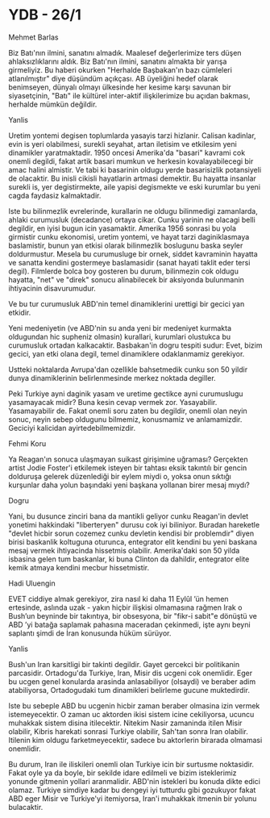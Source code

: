 # YDB - 26/1

Mehmet Barlas

Biz Batı'nın ilmini, sanatını almadık. Maalesef değerlerimize ters düşen ahlaksızlıklarını aldık. Biz Batı'nın ilmini, sanatını almakta bir yarışa girmeliyiz. Bu haberi okurken "Herhalde Başbakan'ın bazı cümleleri atlanılmıştır" diye düşündüm açıkçası. AB üyeliğini hedef olarak benimseyen, dünyalı olmayı ülkesinde her kesime karşı savunan bir siyasetçinin, "Batı" ile kültürel inter-aktif ilişkilerimize bu açıdan bakması, herhalde mümkün değildir.

Yanlis

Uretim yontemi degisen toplumlarda yasayis tarzi hizlanir. Calisan kadinlar, evin is yeri olabilmesi, surekli seyahat, artan iletisim ve etkilesim yeni dinamikler yaratmaktadir. 1950 oncesi Amerika'da "basari" kavrami cok onemli degildi, fakat artik basari mumkun ve herkesin kovalayabilecegi bir amac halini almistir. Ve tabi ki basarinin oldugu yerde basarisizlik potansiyeli de olacaktir. Bu inisli cikisli hayatlarin artmasi demektir. Bu hayatta insanlar surekli is, yer degistirmekte, aile yapisi degismekte ve eski kurumlar bu yeni cagda faydasiz kalmaktadir.

Iste bu bilinmezlik evrelerinde, kurallarin ne oldugu bilinmedigi zamanlarda, ahlaki curumusluk (decadance) ortaya cikar. Cunku yarinin ne olacagi belli degildir, en iyisi bugun icin yasamaktir. Amerika 1956 sonrasi bu yola girmistir cunku ekonomisi, uretim yontemi, ve hayat tarzi daginiklasmaya baslamistir, bunun yan etkisi olarak bilinmezlik boslugunu baska seyler doldurmustur. Mesela bu curumusluge bir ornek, siddet kavraminin hayatta ve sanatta kendini gostermeye baslamasidir (sanat hayati taklit eder tersi degil). Filmlerde bolca boy gosteren bu durum, bilinmezin cok oldugu hayatta, "net" ve "direk" sonucu alinabilecek bir aksiyonda bulunmanin ihtiyacinin disavurumudur.

Ve bu tur curumusluk ABD'nin temel dinamiklerini urettigi bir gecici yan etkidir.

Yeni medeniyetin (ve ABD'nin su anda yeni bir medeniyet kurmakta oldugundan hic supheniz olmasin) kurallari, kurumlari olustukca bu curumusluk ortadan kalkacaktir. Basbakan'in dogru tespiti sudur: Evet, bizim gecici, yan etki olana degil, temel dinamiklere odaklanmamiz gerekiyor.

Ustteki noktalarda Avrupa'dan ozellikle bahsetmedik cunku son 50 yildir dunya dinamiklerinin belirlenmesinde merkez noktada degiller.

Peki Turkiye ayni daginik yasam ve uretime gectikce ayni curumuslugu yasamayacak midir? Buna kesin cevap vermek zor. Yasayabilir. Yasamayabilir de. Fakat onemli soru zaten bu degildir, onemli olan neyin sonuc, neyin sebep oldugunu bilmemiz, konusmamiz ve anlamamizdir. Geciciyi kalicidan ayirtedebilmemizdir.

Fehmi Koru

Ya Reagan'ın sonuca ulaşmayan suikast girişimine uğraması? Gerçekten artist Jodie Foster'i etkilemek isteyen bir tahtası eksik takıntılı bir gencin dolduruşa gelerek düzenlediği bir eylem miydi o, yoksa onun sıktığı kurşunlar daha yolun başındaki yeni başkana yollanan birer mesaj mıydı?

Dogru

Yani, bu dusunce zinciri bana da mantikli geliyor cunku Reagan'in devlet yonetimi hakkindaki "liberteryen" durusu cok iyi biliniyor. Buradan hareketle "devlet hicbir sorun cozemez cunku devletin kendisi bir problemdir" diyen birisi baskanlik koltuguna oturunca, entegrator elit kendini bu yeni baskana mesaj vermek ihtiyacinda hissetmis olabilir. Amerika'daki son 50 yilda isbasina gelen tum baskanlar, ki buna Clinton da dahildir, entegrator elite kemik atmaya kendini mecbur hissetmistir.

Hadi Uluengin

EVET ciddiye almak gerekiyor, zira nasıl ki daha 11 Eylûl ’ün hemen ertesinde, aslında uzak - yakın hiçbir ilişkisi olmamasına rağmen Irak o Bush’un beyninde bir takıntıya, bir obsesyona, bir "fikr-i sabit"e dönüştü ve ABD ’yi batağa saplamak pahasına maceradan çekinmedi, işte aynı beyni saplantı şimdi de İran konusunda hüküm sürüyor.

Yanlis

Bush'un Iran karsitligi bir takinti degildir. Gayet gercekci bir politikanin parcasidir. Ortadogu'da Turkiye, Iran, Misir dis ucgeni cok onemlidir. Eger bu ucgen genel konularda arasinda anlasabiliyor (olsaydi) ve beraber adim atabiliyorsa, Ortadogudaki tum dinamikleri belirleme gucune muktedirdir.

Iste bu sebeple ABD bu ucgenin hicbir zaman beraber olmasina izin vermek istemeyecektir. O zaman uc aktorden ikisi sistem icine cekiliyorsa, ucuncu muhakkak sistem disina itilecektir. Nitekim Nasir zamaninda itilen Misir olabilir, Kibris harekati sonrasi Turkiye olabilir, Sah'tan sonra Iran olabilir. Itilenin kim oldugu farketmeyecektir, sadece bu aktorlerin birarada olmamasi onemlidir.

Bu durum, Iran ile iliskileri onemli olan Turkiye icin bir surtusme noktasidir. Fakat oyle ya da boyle, bir sekilde idare edilmeli ve bizim isteklerimiz yonunde gitmenin yollari aranmalidir. ABD'nin istekleri bu konuda dikte edici olamaz. Turkiye simdiye kadar bu dengeyi iyi tutturdu gibi gozukuyor fakat ABD eger Misir ve Turkiye'yi itemiyorsa, Iran'i muhakkak itmenin bir yolunu bulacaktir.
